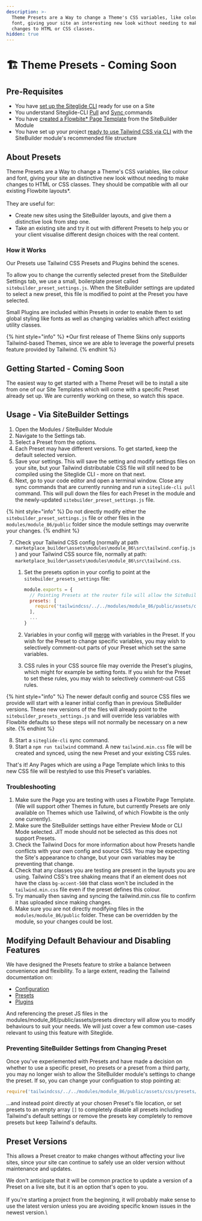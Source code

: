 ```yaml
---
description: >-
  Theme Presets are a Way to change a Theme's CSS variables, like colour and
  font, giving your site an interesting new look without needing to make big
  changes to HTML or CSS classes.
hidden: true
---
```


# 🏗️ Theme Presets - Coming Soon

## Pre-Requisites

* You have [set up the Siteglide CLI](../site-setup/) ready for use on a Site
* You understand Siteglide-CLI [Pull](https://docs.siteglide.com/en/developer-tools/cli/reference#pull) and [Sync ](https://docs.siteglide.com/en/developer-tools/cli/reference#sync)commands&#x20;
* You have [created a Flowbite\* Page Template](https://docs.siteglide.com/en/sitebuilder/setup-sitebuilder/site-setup/create-a-page-template) from the SiteBuilder Module
* You have set up your project [ready to use Tailwind CSS via CLI](../set-up-tailwind-css.md) with the SiteBuilder module's recommended file structure

## About Presets

Theme Presets are a Way to change a Theme's CSS variables, like colour and font, giving your site an distinctive new look without needing to make changes to HTML or CSS classes. They should be compatible with all our existing Flowbite layouts\*.\
\
They are useful for:

* Create new sites using the SiteBuilder layouts, and give them a distinctive look from step one.
* Take an existing site and try it out with different Presets to help you or your client visualise different design choices with the real content.

### How it Works

Our Presets use Tailwind CSS Presets and Plugins behind the scenes.

To allow you to change the currently selected preset from the SiteBuilder Settings tab, we use a small, boilerplate preset called  `sitebuilder_preset_settings.js`. When the SiteBuilder settings are updated to select a new preset, this file is modified to point at the Preset you have selected.

Small Plugins are included within Presets in order to enable them to set global styling like fonts as well as changing variables which affect existing utility classes.

{% hint style="info" %}
\*Our first release of Theme Skins only supports Tailwind-based Themes, since we are able to leverage the powerful presets feature provided by Tailwind.
{% endhint %}

## Getting Started - Coming Soon

The easiest way to get started with a Theme Preset will be to install a site from one of our Site Templates which will come with a specific Preset already set up. We are currently working on these, so watch this space.

## Usage - Via SiteBuilder Settings

1. Open the Modules / SiteBuilder Module
2. Navigate to the Settings tab.
3. Select a Preset from the options.
4. Each Preset may have different versions. To get started, keep the default selected version.
5. Save your settings. This will save the setting and modify settings files on your site, but your Tailwind distributable CSS file will still need to be compiled using the Siteglide CLI - more on that next.&#x20;
6. Next, go to your code editor and open a terminal window. Close any sync commands that are currently running and run a `siteglide-cli pull` command. This will pull down the files for each Preset in the module and the newly-updated `sitebuilder_preset_settings.js` file.

{% hint style="info" %}
Do not directly modify either the `sitebuilder_preset_settings.js` file or other files in the `modules/module_86/public` folder since the module settings may overwrite your changes.
{% endhint %}

7. Check your Tailwind CSS config (normally at path `marketplace_builder\assets\modules\module_86\src\tailwind.config.js`) and your Tailwind CSS source file, normally at path: `marketplace_builder\assets\modules\module_86\src\tailwind.css`.
   1.  Set the presets option in your config to point at the `sitebuilder_presets_settings` file:

       ```javascript
       module.exports = {
         // Pointing Presets at the router file will allow the SiteBuilder module to change theme skin defaults. Anything you write in the "theme" object can override this.
         presets: [
           require('tailwindcss/../../modules/module_86/public/assets/css/presets/sitebuilder_preset_settings')
         ],
         ...
       }
       ```
   2. Variables in your config will [merge](https://tailwindcss.com/docs/presets#merging-logic-in-depth) with variables in the Preset. If you wish for the Preset to change specific variables, you may wish to selectively comment-out parts of your Preset which set the same variables.&#x20;
   3. CSS rules in your CSS source file may override the Preset's plugins, which might for example be setting fonts. If you wish for the Preset to set these rules, you may wish to selectively comment-out CSS rules.&#x20;

{% hint style="info" %}
The newer default config and source CSS files we provide will start with a leaner initial config than in previous SiteBuilder versions. These new versions of the files will already point to the `sitebuilder_presets_settings.js` and will override less variables with Flowbite defaults so these steps will not normally be necessary on a new site.&#x20;
{% endhint %}

8. Start a `siteglide-cli` sync command.
9. Start a `npm run tailwind` command. A new `tailwind.min.css` file will be created and synced, using the new Preset and your existing CSS rules.

That's it! Any Pages which are using a Page Template which links to this new CSS file will be restyled to use this Preset's variables.&#x20;

### Troubleshooting

1. Make sure the Page you are testing with uses a Flowbite Page Template. (We will support other Themes in future, but currently Presets are only available on Themes which use Tailwind, of which Flowbite is the only one currently).
2. Make sure the SiteBuilder settings have either Preview Mode or CLI Mode selected. JIT mode should not be selected as this does not support Presets.
3. Check the Tailwind Docs for more information about how Presets handle conflicts with your own config and source CSS. You may be expecting the Site's appearance to change, but your own variables may be preventing that change.
4. Check that any classes you are testing are present in the layouts you are using. Tailwind CSS's tree shaking means that if an element does not have the class `bg-accent-500` that class won't be included in the `tailwind.min.css` file even if the preset defines this colour.
5. Try manually then saving and syncing the tailwind.min.css file to confirm it has uploaded since making changes.&#x20;
6. Make sure you are not directly modifying files in the `modules/module_86/public` folder. These can be overridden by the module, so your changes could be lost.&#x20;

## Modifying Default Behaviour and Disabling Features

We have designed the Presets feature to strike a balance between convenience and flexibility. To a large extent, reading the Tailwind documentation on:

* [Configuration](https://tailwindcss.com/docs/configuration)
* [Presets](https://tailwindcss.com/docs/presets)
* [Plugins](https://tailwindcss.com/docs/plugins)

And referencing the preset JS files in the modules/module\_86/public/assets/presets directory will allow you to modify behaviours to suit your needs. We will just cover a few common use-cases relevant to using this feature with Siteglide.

### Preventing SiteBuilder Settings from Changing Preset

Once you've experiemented with Presets and have made a decision on whether to use a specific preset, no presets or a preset from a third party, you may no longer wish to allow the SiteBuilder module's settings to change the preset. If so, you can change your configuation to stop pointing at:&#x20;

```javascript
require('tailwindcss/../../modules/module_86/public/assets/css/presets/sitebuilder_preset_settings')
```

...and instead point directly at your chosen Preset's file location, or set presets to an empty array `[]` to completely disable all presets including Tailwind's default settings or remove the presets key completely to remove presets but keep Tailwind's defaults.&#x20;

## Preset Versions

&#x20;This allows a Preset creator to make changes without affecting your live sites, since your site can continue to safely use an older version without maintenance and updates.&#x20;

We don't anticipate that it will be common practice to update a version of a Preset on a live site, but it is an option that's open to you.\
\
If you're starting a project from the beginning, it will probably make sense to use the latest version unless you are avoiding specific known issues in the newest version.\


